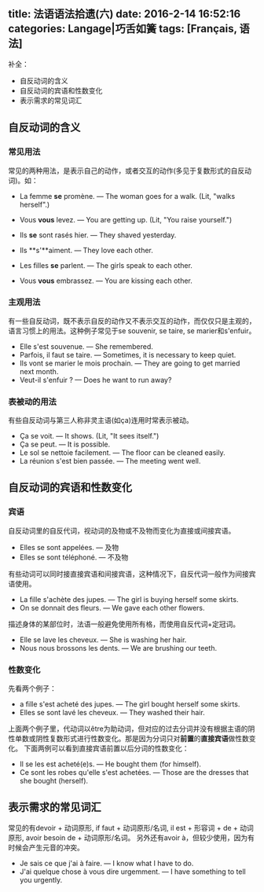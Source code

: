 title: 法语语法拾遗(六)
date: 2016-2-14 16:52:16
categories: Langage|巧舌如簧
tags: [Français, 语法]
---

补全：

* 自反动词的含义
* 自反动词的宾语和性数变化
* 表示需求的常见词汇

<!-- more -->

## 自反动词的含义
### 常见用法
常见的两种用法，是表示自己的动作，或者交互的动作(多见于复数形式的自反动词)。如：

* La femme **se** promène. — The woman goes for a walk. (Lit, "walks herself".)
* Vous **vous** levez. — You are getting up. (Lit, "You raise yourself.")
* Ils **se** sont rasés hier. — They shaved yesterday.

* Ils **s'**aiment. — They love each other.
* Les filles **se** parlent. — The girls speak to each other.
* Vous **vous** embrassez. — You are kissing each other.

### 主观用法
有一些自反动词，既不表示自反的动作又不表示交互的动作，而仅仅只是主观的，语言习惯上的用法。这种例子常见于se souvenir, se taire, se marier和s'enfuir。

* Elle s'est souvenue. — She remembered.
* Parfois, il faut se taire. — Sometimes, it is necessary to keep quiet.
* Ils vont se marier le mois prochain. — They are going to get married next month.
* Veut-il s'enfuir ? — Does he want to run away?

### 表被动的用法
有些自反动词与第三人称非灵主语(如ça)连用时常表示被动。

* Ça se voit. — It shows. (Lit, "It sees itself.")
* Ça se peut. — It is possible.
* Le sol se nettoie facilement. — The floor can be cleaned easily.
* La réunion s'est bien passée. — The meeting went well.

## 自反动词的宾语和性数变化
### 宾语
自反动词里的自反代词，视动词的及物或不及物而变化为直接或间接宾语。

* Elles se sont appelées. — 及物
* Elles se sont téléphoné. — 不及物


有些动词可以同时接直接宾语和间接宾语，这种情况下，自反代词一般作为间接宾语使用。

* La fille s'achète des jupes. — The girl is buying herself some skirts.
* On se donnait des fleurs. — We gave each other flowers.


描述身体的某部位时，法语一般避免使用所有格，而使用自反代词+定冠词。

* Elle se lave les cheveux. — She is washing her hair.
* Nous nous brossons les dents. — We are brushing our teeth.

### 性数变化
先看两个例子：

* a fille s'est acheté des jupes. — The girl bought herself some skirts.
* Elles se sont lavé les cheveux. — They washed their hair.


上面两个例子里，代动词以être为助动词，但对应的过去分词并没有根据主语的阴性单数或阴性复数形式进行性数变化。那是因为分词只对**前置**的**直接宾语**做性数变化。
下面两例可以看到直接宾语前置以后分词的性数变化：

* Il se les est acheté(e)s. — He bought them (for himself).
* Ce sont les robes qu'elle s'est achetées. — Those are the dresses that she bought (herself).

## 表示需求的常见词汇
常见的有devoir + 动词原形, if faut + 动词原形/名词, il est + 形容词 + de + 动词原形, avoir besoin de + 动词原形/名词。
另外还有avoir à，但较少使用，因为有时候会产生元音的冲突。

* Je sais ce que j'ai à faire. — I know what I have to do.
* J'ai quelque chose à vous dire urgemment. — I have something to tell you urgently.